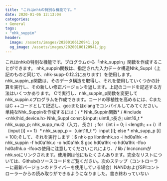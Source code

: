 ```yaml
---
title: "これはnhkの特別な機能です。"
date: 2020-01-06 12:13:04
categories:
- General
tags:
- "nhk_suppin"
header:
  image: /assets/images/20200106120941.jpg
  og_image: /assets/images/20200106120941.jpg
---
```


これはnhkの特別な機能です。プログラムから「nhk_suppin」関数を作成することができます。 nhk_suppin関数は、指定された入力データ構造Nhk_Suppl（上記のものと同じで、nhk-supp-0.12.2にあります）を使用します。 nhk_suppin_p関数は、そのデータ構造を取得し、それを使用していくつかの計算を実行し、その新しい修正バージョンを返します。上記のコードを記述する方法はいくつかあります。 Cで実行し、nhk_suppin_p関数を変更してnhk_suppin.cプログラムを作成できます。コードの移植性を高めるには、CまたはC ++コードとして記述し、gccまたはclangでコンパイルしてみてください。単純なNhk_Suppinを作成するには：/ * Nhk_Suppin関数* / #include <nhk/hid_device.h> Nhk_Suppl const＆input; uint8_t長さ; uint16_t * nhk_supp_p; nhk_supp_mul2（入力、長さ）; for（int i = 0; i &lt;length; ++ i）if（input [i] == 1）* nhk_supp_p =（uint16_t *）input [i]; else * nhk_supp_p [i] = 100;そして、それを実行します：$ nhk-pp libntlmhk.so -i hd0a1hk -n nhk_suppin -f hd0a1hk.c -o hd0a1hk $ gcc hd0a1hk -o hd0a1hk -lfoo hd0a1hk.o -lfooの使用に注意してくださいこれにより、/ lib / lncncncmがnhk.soにリンクされます。使用例は他にもたくさんあります。完全なリストについては、Githubのソースコードをご覧ください。次のステップ（コントローラーに最新バージョンのドライバーを使用している場合）NANDおよびSPIコントローラーからの読み取りができるようになりました。書き終わっていない
